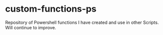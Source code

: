 # custom-functions-ps
 Repository of Powershell functions I have created and use in other Scripts. Will continue to improve.
